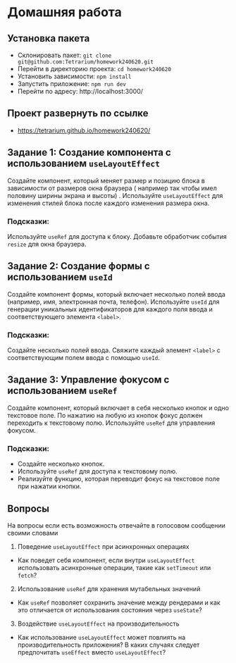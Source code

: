# Домашняя работа

## Установка пакета

 - Склонировать пакет: ```git clone git@github.com:Tetrarium/homework240620.git```
 - Перейти в директорию проекта: ```cd homework240620```
 - Установить зависимости: ```npm install```
 - Запустить приложение: ```npm run dev```
 - Перейти по адресу: http://localhost:3000/


## Проект развернуть по ссылке

 - https://tetrarium.github.io/homework240620/


## Задание 1: Создание компонента с использованием ```useLayoutEffect```

Создайте компонент, который меняет размер и позицию блока в зависимости от размеров окна браузера ( например так чтобы имел половину ширины экрана  и высоты) . Используйте ```useLayoutEffect``` для изменения стилей блока после каждого изменения размера окна.

### Подсказки:

Используйте ```useRef``` для доступа к блоку.
Добавьте обработчик события ```resize``` для окна браузера.


## Задание 2: Создание формы с использованием ```useId```

Создайте компонент формы, который включает несколько полей ввода (например, имя, электронная почта, телефон). Используйте ```useId``` для генерации уникальных идентификаторов для каждого поля ввода и соответствующего элемента ```<label>```.

### Подсказки:

Создайте несколько полей ввода.
Свяжите каждый элемент ```<label>``` с соответствующим полем ввода с помощью ```useId```.


## Задание 3: Управление фокусом с использованием ```useRef```

Создайте компонент, который включает в себя несколько кнопок и одно текстовое поле. По нажатию на любую из кнопок фокус должен переходить к текстовому полю. Используйте ```useRef``` для управления фокусом.

### Подсказки:

 - Создайте несколько кнопок.
 - Используйте ```useRef``` для доступа к текстовому полю.
 - Реализуйте функцию, которая переводит фокус на текстовое поле при нажатии кнопки.


## Вопросы
На вопросы если есть возможность отвечайте в голосовом сообщении своими словами

1. Поведение ```useLayoutEffect``` при асинхронных операциях
- Как поведет себя компонент, если внутри ```useLayoutEffect``` использовать асинхронные операции, такие как ```setTimeout``` или ```fetch```?

2. Использование ```useRef``` для хранения мутабельных значений
- Как ```useRef``` позволяет сохранить значение между рендерами и как это отличается от использования состояния через ```useState```?

3. Воздействие ```useLayoutEffect``` на производительность
- Как использование ```useLayoutEffect``` может повлиять на производительность приложения? В каких случаях следует предпочитать ```useEffect``` вместо ```useLayoutEffect```?
